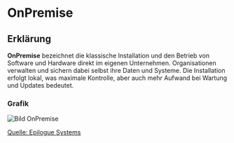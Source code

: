 # OnPremise

## Erklärung
__OnPremise__ bezeichnet die klassische Installation und den Betrieb von Software und Hardware direkt im eigenen Unternehmen. Organisationen verwalten und sichern dabei selbst ihre Daten und Systeme. Die Installation erfolgt lokal, was maximale Kontrolle, aber auch mehr Aufwand bei Wartung und Updates bedeutet.

### Grafik
![Bild OnPremise](https://wp-aberdeen.s3.amazonaws.com/wp-content/uploads/2021/09/10041643/Screen-Shot-2021-09-16-at-2.50.17-PM-e1653594126816.png)

[Quelle: Epilogue Systems](https://epiloguesystems.com/blog/cloud-vs-on-premise-pros-cons-and-key-differences/)
